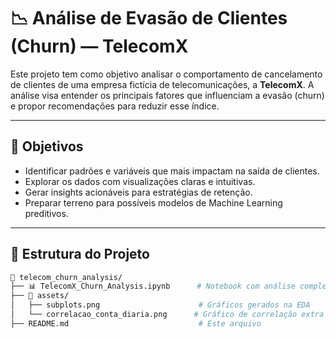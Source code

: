 # 📉 Análise de Evasão de Clientes (Churn) — TelecomX

Este projeto tem como objetivo analisar o comportamento de cancelamento de clientes de uma empresa fictícia de telecomunicações, a **TelecomX**. A análise visa entender os principais fatores que influenciam a evasão (churn) e propor recomendações para reduzir esse índice.

---

## 🧠 Objetivos

- Identificar padrões e variáveis que mais impactam na saída de clientes.
- Explorar os dados com visualizações claras e intuitivas.
- Gerar insights acionáveis para estratégias de retenção.
- Preparar terreno para possíveis modelos de Machine Learning preditivos.

---

## 📂 Estrutura do Projeto

```bash
📁 telecom_churn_analysis/
├── 📊 TelecomX_Churn_Analysis.ipynb      # Notebook com análise completa
├── 📁 assets/
│   ├── subplots.png                      # Gráficos gerados na EDA
│   └── correlacao_conta_diaria.png      # Gráfico de correlação extra
├── README.md                             # Este arquivo
